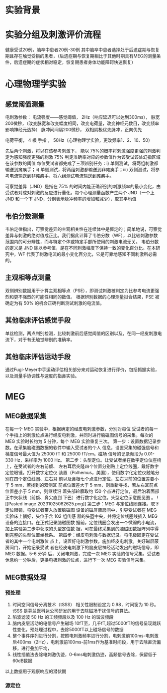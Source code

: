 # 实验背景




# 实验分组及刺激评价流程

健康受试20例，脑卒中患者20例-30例
其中脑卒中患者选择处于后遗症期与恢复期且存在触觉受损的患者，（后遗症期与恢复期相比于其他时期具有MEG的测量条件，后遗症期的症状相对稳定，恢复期患者身体功能障碍快速恢复）



# 心理物理学实验
## 感觉阈值测量
电刺激参数：
电流强度——感觉阈值，
2Hz（响应延迟可以达到300ms），
脉宽200微秒，（改变脉宽和改变幅度相同，改变电荷量，改变神经元数目，改变频率影响神经元选择）
脉冲间间隔200微秒，
双相阴极优先脉冲，正向优先

电荷平衡，
4 根 手指 ，
50Hz（心理物理学实验，更改频率1、2、10、50）

先后两个刺激，将以在该参考刺激下， 能以 75%的概率将刺激强度更强的刺激判定为感知强度更强的刺激
75% 判定准确率对应的参数值作为该受试该处幻指区域在该参数的阈值
每位受试者都完成了三项辨别任务：i) 单侧测试，将两组刺激都输送到瘫痪手；ii) 单侧测试，将两组刺激都输送到非瘫痪手；iii) 双侧测试，将参考电流输送到非瘫痪手，将六组测试电流输送到瘫痪手。

可察觉差异（JND）是指在 75% 的时间内能正确识别的刺激频率的最小变化，由受试者对成对刺激的反应进行量化。每个心理测量函数产生两个 JND（一个上 JND 和一个下 JND，分别表示脉冲频率的增加和减少），取其平均值



## 韦伯分数测量
韦伯定律指出，可察觉差异的主观相关性在连续体中是恒定的；简单地说，可察觉差异与刺激的绝对值成正比。我们据此计算了韦伯分数（WF），以比较刺激参数范围内的可分辨性，而与特定个体或特定手部所使用的刺激电流无关。 韦伯分数的定义是 JND 除以参考值，是在不同刺激幅度下保持一致的变化百分比。在本研究中，WF 代表了刺激电流的最小变化百分比，它是可靠地感知不同刺激所必需的。

## 主观相等点测量
双侧辨别数据用于计算主观相等点（PSE），即测试刺激被判定为比参考电流更强烈和更不强烈的可能性相同的数值。 根据辨别数据的心理测量拟合结果，PSE 被确定为有 50% 的机会正确判断测试刺激的电流值。
## 其他临床评估感觉手段
单丝检测，两点判别检测，比较刺激前后感觉阈值的区别以及，在同一经皮刺激电流下，对于有无触觉辨别的准确率。
## 其他临床评估运动手段

通过Fugl-Meyer中手运动评估相关部分来对运动恢复进行评价，包括抓握实验，以及测量手协调性与速度的指鼻实验。
# MEG
## MEG数据采集
在每一个 MEG 实验中，根据确定的经皮电刺激参数，分别对每位 受试者的每一个手指上的刺激位点进行经皮电刺激，并同时进行脑磁图信号的采集。每次的 MEG 实验时长约为 5 分钟，每个 MEG 实验重复三次。
第一步：设置数据记录参数。在采集脑磁图数据的软件中输入受试者的个人 信息，设置采集的磁强信号和梯度信号最大值为 25000 fT 和 25000 fT/cm。磁场 信号的记录频段为 0.01-330 Hz，采样率为 1000 Hz。
第二步：头型定位。让受试者坐在数字定位仪座椅上，在受试者的左右前额、 左右耳后突隆四个位置分别贴上定位线圈，戴好数字定位眼镜。打开数字定位仪 装置（Polhemus，美国），使用数字化定位仪触笔分别在四个定位线圈、左右耳 前以及鼻根七个点进行定位，左右耳前的位置差要小于 5 mm，若找到的双侧耳 前点位置差大于 5 mm，则重新寻找，若左右耳前点位置差小于 5 mm，则继续沿 着头部轮廓取约 150 个点进行定位，最后沿着面部正中矢状线（前额、鼻尖直到 下巴）进行数字化定位。头型定位示意图见图 。 
![[Pasted image 20231025082625.png]]
第三步：MEG 与定位线圈连接。取下定位眼镜，将受试者带入放置脑磁图 设备的磁屏蔽房间中，引导受试者在 MEG 实验床上躺好，头位于含 102 组传感 器的头盔中央，并将定位线圈线插入 MEG 设备的连接口。在正式记录脑磁图数 据前，定位线圈会发出一个微弱的小电流，加上实验第二步中获取的头型定位数 据，可在最终采集到的脑磁图数据阵列中得到完整的头型位置坐标系。 第四步：经皮电刺激与数据记录。将电极固定在受试者的其中一个电刺激位 点上，设置好电刺激参数，施加经皮电刺激。关好磁屏蔽房间门，开始记录受试 者在经皮电刺激下的脑皮层神经活动发出的磁场信号，即 MEG 数据。5-6 分钟 后，关闭电刺激，完成一次 MEG 实验的信号采集。受试者休息约一分钟后，更换电极刺激的位点，进行下一次 MEG 实验信号采集。
## MEG数据处理
### 预处理
1. 时间空间信号分离技术（tSSS）
	相关性限制设定为 0.98，时间窗为 10 秒。tSSS 是芬兰医科达公司研发的用于去除磁场干扰信号的算法。
2. 陷波滤波
	50 Hz 的工频频段以及 100 Hz 的谐波频段
3. 脑内皮层活动的电信号产生磁场 10fT至，几千fT,超过5000fT的信号呈现跳跃性变化，预处理过程中，去除5000fT以上磁场信号的数据
4. 整个事件序列进行分割，按照电刺激频率进行分割，电刺激前100ms-电刺激后400ms（2Hz），电刺激前100ms-前1ms作为基准时间段，用于去除直流偏移，进行叠加平均，
5. 线性插值法去除电刺激伪迹，0-6ms电刺激伪迹，高频信号去除，保留低于60dB数据

以上数据用于观察响应的潜伏期

### 源定位
